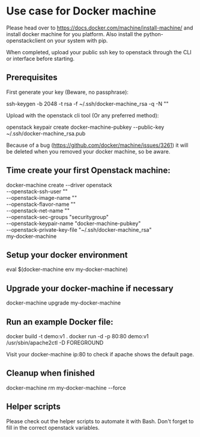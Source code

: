 # Use case for Docker machine

Please head over to https://docs.docker.com/machine/install-machine/ and install docker machine for you platform.
Also install the python-openstackclient on your system with pip.

When completed, upload your public ssh key to openstack through the CLI or interface before starting.

## Prerequisites

First generate your key (Beware, no passphrase):

 ssh-keygen -b 2048 -t rsa -f ~/.ssh/docker-machine_rsa -q -N ""

Upload with the openstack cli tool (Or any preferred method):

 openstack keypair create docker-machine-pubkey --public-key ~/.ssh/docker-machine_rsa.pub

Because of a bug (https://github.com/docker/machine/issues/3261) it will be deleted when you removed your docker machine, so be aware.

## Time create your first Openstack machine:

 docker-machine create --driver openstack\
   --openstack-ssh-user "<root>"\
   --openstack-image-name "<imagename>"\
   --openstack-flavor-name "<flavor name>"\
   --openstack-net-name "<net-public>"\
   --openstack-sec-groups "securitygroup"\
   --openstack-keypair-name "docker-machine-pubkey"\
   --openstack-private-key-file "~/.ssh/docker-machine_rsa"\
 my-docker-machine

## Setup your docker environment

 eval $(docker-machine env my-docker-machine)


## Upgrade your docker-machine if necessary  

  docker-machine upgrade my-docker-machine

## Run an example Docker file:

 docker build -t demo:v1 .
 docker run -d -p 80:80 demo:v1 /usr/sbin/apache2ctl -D FOREGROUND

Visit your docker-machine ip:80 to check if apache shows the default page.

## Cleanup when finished

 docker-machine rm my-docker-machine --force

## Helper scripts

Please check out the helper scripts to automate it with Bash. Don't forget to fill
in the correct openstack variables.



